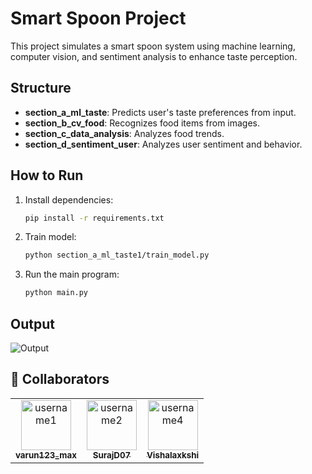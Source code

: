 # Smart Spoon Project

This project simulates a smart spoon system using machine learning, computer vision, and sentiment analysis to enhance taste perception.

## Structure
- **section_a_ml_taste**: Predicts user's taste preferences from input.
- **section_b_cv_food**: Recognizes food items from images.
- **section_c_data_analysis**: Analyzes food trends.
- **section_d_sentiment_user**: Analyzes user sentiment and behavior.

## How to Run
1. Install dependencies:
   ```bash
   pip install -r requirements.txt
   ```
2. Train model:
   ```bash
   python section_a_ml_taste1/train_model.py
   ```
3. Run the main program:
   ```bash
   python main.py
   ```

## Output
![Output](https://github.com/user-attachments/assets/0c180235-aa8c-423e-9b9d-22509e272316)

## 👥 Collaborators

<table>
  <tr>
    <td align="center">
      <a href="https://github.com/varun123_max">
        <img src="https://github.com/username1.png" width="80px;" alt="username1"/>
        <br />
        <sub><b>varun123_max</b></sub>
      </a>
    </td>
    <td align="center">
      <a href="https://github.com/SurajD07">
        <img src="https://github.com/username2.png" width="80px;" alt="username2"/>
        <br />
        <sub><b>SurajD07</b></sub>
      </a>
    </td>
    <td align="center">
      <a href="https://github.com/Vishalaxkshi">
        <img src="https://github.com/username4.png" width="80px;" alt="username4"/>
        <br />
        <sub><b>Vishalaxkshi</b></sub>
      </a>
    </td>
  </tr>
</table>
